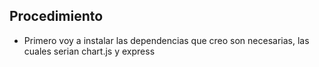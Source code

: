 Procedimiento
----

- Primero voy a instalar las dependencias que creo son necesarias, las cuales serian chart.js y express